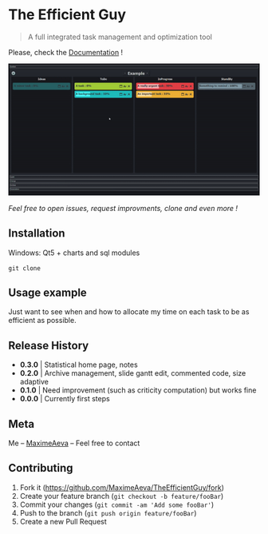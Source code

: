 ﻿# The Efficient Guy
> A full integrated task management and optimization tool

Please, check the [Documentation](https://github.com/MaximeAeva/TheEfficientGuy/blob/master/DOCS.md) !

<p align="center">
  <img src="https://github.com/MaximeAeva/TheEfficientGuy/blob/master/res/hello.gif">
</p>

*Feel free to open issues, request improvments, clone and even more !*

## Installation

Windows:
Qt5 + charts and sql modules

```console
git clone
```

## Usage example

Just want to see when and how to allocate my time on each task to be as efficient as possible.

## Release History

* **0.3.0**
|   Statistical home page, notes
* **0.2.0**
|   Archive management, slide gantt edit, commented code, size adaptive
* **0.1.0**
|   Need improvement (such as criticity computation) but works fine
* **0.0.0**
|   Currently first steps

## Meta

Me – [MaximeAeva](https://github.com/MaximeAeva) – Feel free to contact

## Contributing

1. Fork it (<https://github.com/MaximeAeva/TheEfficientGuy/fork>)
2. Create your feature branch (`git checkout -b feature/fooBar`)
3. Commit your changes (`git commit -am 'Add some fooBar'`)
4. Push to the branch (`git push origin feature/fooBar`)
5. Create a new Pull Request
